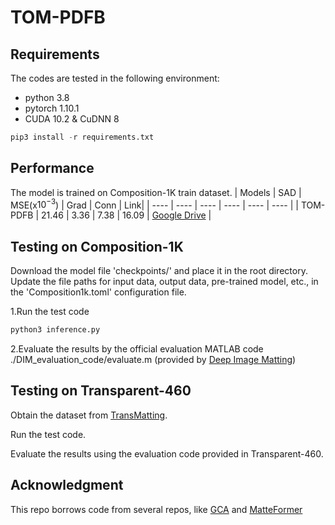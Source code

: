 # TOM-PDFB

## Requirements
The codes are tested in the following environment:
- python 3.8
- pytorch 1.10.1
- CUDA 10.2 & CuDNN 8

~~~python
pip3 install -r requirements.txt
~~~

## Performance

The model is trained on Composition-1K train dataset.
| Models | SAD | MSE(x$10^{-3}$) | Grad | Conn | Link|
|  ----  | ----  |  ----  | ----  |  ----  | ----  |
| TOM-PDFB | 21.46 | 3.36 | 7.38 | 16.09 | [Google Drive](https://drive.google.com/file/d/13vXPZbK8bePZaBtPRIXCVRKYmFN4l_ty/view?usp=sharing) |


## Testing on Composition-1K
Download the model file 'checkpoints/' and place it in the root directory.
Update the file paths for input data, output data, pre-trained model, etc., in the 'Composition1k.toml' configuration file.

1.Run the test code
~~~python
python3 inference.py
~~~

2.Evaluate the results by the official evaluation MATLAB code ./DIM_evaluation_code/evaluate.m (provided by [Deep Image Matting](https://sites.google.com/view/deepimagematting))

## Testing on Transparent-460

Obtain the dataset from [TransMatting](https://github.com/AceCHQ/TransMatting). 

Run the test code. 

Evaluate the results using the evaluation code provided in Transparent-460.

## Acknowledgment
This repo borrows code from several repos, like [GCA](https://github.com/Yaoyi-Li/GCA-Matting) and [MatteFormer](https://github.com/webtoon/matteformer.git)
